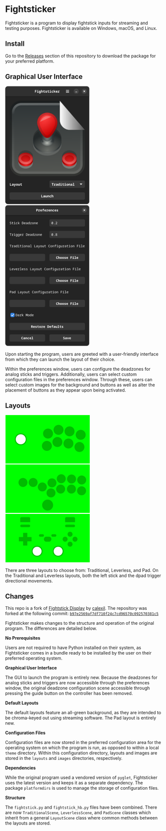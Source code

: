 # Fightsticker

Fightsticker is a program to display fightstick inputs for streaming and
testing purposes. Fightsticker is available on Windows, macOS, and Linux.

## Install

Go to the [Releases](https://github.com/zevlee/fightsticker/releases) section
of this repository to download the package for your preferred platform.

## Graphical User Interface

<img src="screenshots/main.png" alt="Main window" width="272"/><img src="screenshots/preferences.png" alt="Preferences window" width="272"/>

Upon starting the program, users are greeted with a user-friendly interface
from which they can launch the layout of their choice.

Within the preferences window, users can configure the deadzones for analog
sticks and triggers. Additionally, users can select custom configuration files
in the preferences window. Through these, users can select custom images for
the background and buttons as well as alter the placement of buttons as they
appear upon being activated.

## Layouts 

<img src="screenshots/traditional.png" alt="Traditional layout" width="272" hspace="1"/><img src="screenshots/leverless.png" alt="Leverless layout" width="272" hspace="1"/><img src="screenshots/pad.png" alt="Pad layout" width="272" hspace="1"/>

There are three layouts to choose from: Traditional, Leverless, and Pad. On
the Traditional and Leverless layouts, both the left stick and the dpad trigger
directional movements.

## Changes

This repo is a fork of
[Fightstick Display](https://github.com/calexil/FightstickDisplay) by
[calexil](https://github.com/calexil). The repository was forked at the
following commit:
[`b97e2569af7df710f24c7cd96570c092570381c5`](https://github.com/calexil/FightstickDisplay/tree/b97e2569af7df710f24c7cd96570c092570381c5)

Fightsticker makes changes to the structure and operation of the original
program. The differences are detailed below.

**No Prerequisites**

Users are not required to have Python installed on their system, as
Fightsticker comes in a bundle ready to be installed by the user on their
preferred operating system.

**Graphical User Interface**

The GUI to launch the program is entirely new. Because the deadzones for analog
sticks and triggers are now accessible through the preferences window, the
original deadzone configuration scene accessible through pressing the guide
button on the controller has been removed.

**Default Layouts**

The default layouts feature an all-green background, as they are intended to be
chroma-keyed out using streaming software. The Pad layout is entirely new.

**Configuration Files**

Configuration files are now stored in the preferred configuration area for the
operating system on which the program is run, as opposed to within a local
`theme` directory. Within this configuration directory, layouts and images are
stored in the `layouts` and `images` directories, respectively.

**Dependencies**

While the original program used a vendored version of `pyglet`, Fightsticker
uses the latest version and keeps it as a separate dependency. The package
`platformdirs` is used to manage the storage of configuration files.

**Structure**

The `fightstick.py` and `fightstick_hb.py` files have been combined. There are
now `TraditionalScene`, `LeverlessScene`, and `PadScene` classes which inherit
from a general `LayoutScene` class where common methods between the layouts are
stored.
